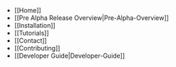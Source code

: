 * [[Home]]
* [[Pre Alpha Release Overview|Pre-Alpha-Overview]]
* [[Installation]]
* [[Tutorials]]
* [[Contact]]
* [[Contributing]]
* [[Developer Guide|Developer-Guide]]
